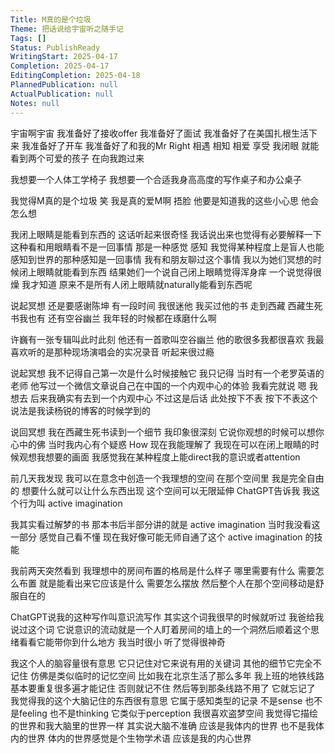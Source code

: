 ```yaml
---
Title: M真的是个垃圾
Theme: 把话说给宇宙听之随手记
Tags: []
Status: PublishReady
WritingStart: 2025-04-17
Completion: 2025-04-17
EditingCompletion: 2025-04-18
PlannedPublication: null
ActualPublication: null
Notes: null
---
```


宇宙啊宇宙
我准备好了接收offer
我准备好了面试
我准备好了在美国扎根生活下来
我准备好了开车
我准备好了和我的Mr Right 相遇 相知 相爱 享受
我闭眼 就能看到两个可爱的孩子 在向我跑过来

我想要一个人体工学椅子
我想要一个合适我身高高度的写作桌子和办公桌子

我觉得M真的是个垃圾
笑
我是真的爱M啊
捂脸
他要是知道我的这些小心思
他会怎么想

我闭上眼睛是能看到东西的
这话听起来很奇怪
我话说出来也觉得有必要解释一下
这种看和用眼睛看不是一回事情
那是一种感觉
感知
我觉得某种程度上是盲人也能感知到世界的那种感知是一回事情
我有和朋友聊过这个事情
我以为她们冥想的时候闭上眼睛就能看到东西
结果她们一个说自己闭上眼睛觉得浑身痒
一个说觉得很燥
我才知道
原来不是所有人闭上眼睛就naturally能看到东西呢

说起冥想
还是要感谢陈坤
有一段时间
我很迷他
我买过他的书
走到西藏
西藏生死书我也有
还有空谷幽兰
我年轻的时候都在琢磨什么啊

许巍有一张专辑叫此时此刻
他还有一首歌叫空谷幽兰
他的歌很多我都很喜欢
我最喜欢听的是那种现场演唱会的实况录音
听起来很过瘾

说起冥想
我不记得自己第一次是什么时候接触它
我只记得
当时有一个老罗英语的老师
他写过一个微信文章说自己在中国的一个内观中心的体验
我看完就说
嗯 我想去
后来我确实有去到一个内观中心
不过这是后话
此处按下不表
按下不表这个说法是我读杨锐的博客的时候学到的

说回冥想
我在西藏生死书读到一个细节
我印象很深刻
它说你观想的时候可以想你心中的佛
当时我内心有个疑惑
How
现在我能理解了
我现在可以在闭上眼睛的时候观想我想要的画面
我感觉我在某种程度上能direct我的意识或者attention

前几天我发现
我可以在意念中创造一个我理想的空间
在那个空间里
我是完全自由的
想要什么就可以让什么东西出现
这个空间可以无限延伸
ChatGPT告诉我 我这个行为叫 active imagination

我其实看过解梦的书
那本书后半部分讲的就是 active imagination
当时我没看这一部分
感觉自己看不懂
现在我好像可能无师自通了这个 active imagination 的技能

我前两天突然看到
我理想中的房间布置的格局是什么样子
哪里需要有什么
需要怎么布置
就是能看出来它应该是什么
需要怎么摆放
然后整个人在那个空间移动是舒服自在的

ChatGPT说我的这种写作叫意识流写作
其实这个词我很早的时候就听过
我爸给我说过这个词
它说意识的流动就是一个人盯着房间的墙上的一个洞然后顺着这个思绪看看它能带你到什么地方
我当时很小
听了觉得很神奇

我这个人的脑容量很有意思
它只记住对它来说有用的关键词
其他的细节它完全不记住
仿佛是类似临时的记忆空间
比如我在北京生活了那么多年
我上班的地铁线路基本要重复很多遍才能记住
否则就记不住
然后等到那条线路不用了
它就忘记了
我觉得我的这个大脑记住的东西很有意思
它属于感知类型的记录
不是sense 也不是feeling
也不是thinking 它类似于perception
我很喜欢盗梦空间
我觉得它描绘的世界和我大脑里的世界一样
其实说大脑不准确
应该是我体内的世界
也不是我体内的世界
体内的世界感觉是个生物学术语
应该是我的内心世界

